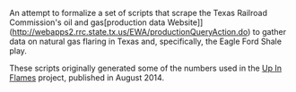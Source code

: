 An attempt to formalize a set of scripts that scrape the Texas Railroad Commission's oil and gas[production data Website]](http://webapps2.rrc.state.tx.us/EWA/productionQueryAction.do) to gather data on natural gas flaring in Texas and, specifically, the Eagle Ford Shale play.  

These scripts originally generated some of the numbers used in the [Up In Flames](http://www.expressnews.com/business/eagleford/item/Up-in-Flames-Day-1-Flares-in-Eagle-Ford-Shale-32626.php) project, published in August 2014. 